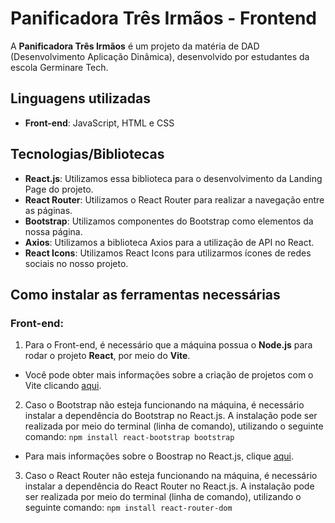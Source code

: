 # Panificadora Três Irmãos - Frontend

A **Panificadora Três Irmãos** é um projeto da matéria de DAD (Desenvolvimento Aplicação Dinâmica), desenvolvido por estudantes da escola Germinare Tech.

## Linguagens utilizadas
- **Front-end**: JavaScript, HTML e CSS

## Tecnologias/Bibliotecas
- **React.js**: Utilizamos essa biblioteca para o desenvolvimento da Landing Page do projeto.
- **React Router**: Utilizamos o React Router para realizar a navegação entre as páginas.
- **Bootstrap**: Utilizamos componentes do Bootstrap como elementos da nossa página.
- **Axios**: Utilizamos a biblioteca Axios para a utilização de API no React.
- **React Icons**: Utilizamos React Icons para utilizarmos ícones de redes sociais no nosso projeto.

## Como instalar as ferramentas necessárias

### Front-end:
1. Para o Front-end, é necessário que a máquina possua o **Node.js** para rodar o projeto **React**, por meio do **Vite**.
- Você pode obter mais informações sobre a criação de projetos com o Vite clicando [aqui](https://pt.vite.dev/guide/).
2. Caso o Bootstrap não esteja funcionando na máquina, é necessário instalar a dependência do Bootstrap no React.js. A instalação pode ser realizada por meio do terminal (linha de comando), utilizando o seguinte comando:
```npm install react-bootstrap bootstrap```
- Para mais informações sobre o Boostrap no React.js, clique [aqui](https://react-bootstrap.netlify.app/docs/getting-started/introduction).
3. Caso o React Router não esteja funcionando na máquina, é necessário instalar a dependência do React Router no React.js. A instalação pode ser realizada por meio do terminal (linha de comando), utilizando o seguinte comando:
```npm install react-router-dom```
